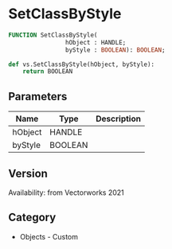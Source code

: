 # SetClassByStyle

```pascal
FUNCTION SetClassByStyle(
				hObject : HANDLE;
				byStyle : BOOLEAN): BOOLEAN;
```

```python
def vs.SetClassByStyle(hObject, byStyle):
    return BOOLEAN
```

## Parameters
|Name|Type|Description|
|---|---|---|
|hObject|HANDLE|   |
|byStyle|BOOLEAN|   |

## Version
Availability: from Vectorworks 2021

## Category
* Objects - Custom

